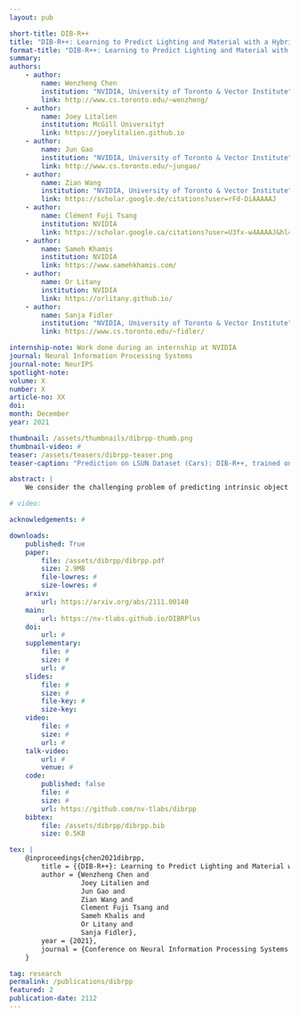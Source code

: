 ```yaml
---
layout: pub

short-title: DIB-R++
title: "DIB-R++: Learning to Predict Lighting and Material with a Hybrid Differentiable Renderer"
format-title: "DIB-R++: Learning to Predict Lighting and Material with a Hybrid Differentiable Renderer"
summary:
authors:
    - author:
        name: Wenzheng Chen
        institution: "NVIDIA, University of Toronto & Vector Institute"
        link: http://www.cs.toronto.edu/~wenzheng/
    - author:
        name: Joey Litalien
        institution: McGill University†
        link: https://joeylitalien.github.io
    - author:
        name: Jun Gao
        institution: "NVIDIA, University of Toronto & Vector Institute"
        link: http://www.cs.toronto.edu/~jungao/
    - author:
        name: Zian Wang
        institution: "NVIDIA, University of Toronto & Vector Institute"
        link: https://scholar.google.de/citations?user=rFd-DiAAAAAJ
    - author:
        name: Clément Fuji Tsang
        institution: NVIDIA
        link: https://scholar.google.ca/citations?user=U3fx-w4AAAAJ&hl=en
    - author:
        name: Sameh Khamis
        institution: NVIDIA
        link: https://www.samehkhamis.com/
    - author:
        name: Or Litany
        institution: NVIDIA
        link: https://orlitany.github.io/
    - author:
        name: Sanja Fidler
        institution: "NVIDIA, University of Toronto & Vector Institute"
        link: https://www.cs.toronto.edu/~fidler/

internship-note: Work done during an internship at NVIDIA
journal: Neural Information Processing Systems
journal-note: NeurIPS
spotlight-note:
volume: X
number: X
article-no: XX
doi:
month: December
year: 2021

thumbnail: /assets/thumbnails/dibrpp-thumb.png
thumbnail-video: #
teaser: /assets/teasers/dibrpp-teaser.png
teaser-caption: "Prediction on LSUN Dataset (Cars): DIB-R++, trained on StyleGAN dataset, can generalize well to real images. Moreover, it also predicts correct high specular lighting directions and usable, clean textures."

abstract: |
    We consider the challenging problem of predicting intrinsic object properties from a single image by exploiting differentiable renderers. Many previous learning-based approaches for inverse graphics adopt rasterization-based renderers and assume naive lighting and material models, which often fail to account for non-Lambertian, specular reflections commonly observed in the wild. In this work, we propose DIB-R++, a hybrid differentiable renderer which supports these photorealistic effects by combining rasterization and ray-tracing, taking the advantage of their respective strengths—speed and realism. Our renderer incorporates environmental lighting and spatially-varying material models to efficiently approximate light transport, either through direct estimation or via spherical basis functions. Compared to more advanced physics-based differentiable renderers leveraging path tracing, DIB-R++ is highly performant due to its compact and expressive shading model, which enables easy integration with learning frameworks for geometry, reflectance and lighting prediction from a single image without requiring any ground-truth. We experimentally demonstrate that our approach achieves superior material and lighting disentanglement on synthetic and real data compared to existing rasterization-based approaches and showcase several artistic applications including material editing and relighting.

# video:

acknowledgements: #

downloads:
    published: True
    paper:
        file: /assets/dibrpp/dibrpp.pdf
        size: 2.9MB
        file-lowres: #
        size-lowres: #
    arxiv:
        url: https://arxiv.org/abs/2111.00140
    main:
        url: https://nv-tlabs.github.io/DIBRPlus
    doi:
        url: #
    supplementary:
        file: #
        size: #
        url: #
    slides:
        file: #
        size: #
        file-key: #
        size-key:
    video:
        file: #
        size: #
        url: #
    talk-video:
        url: #
        venue: #
    code:
        published: false
        file: #
        size: #
        url: https://github.com/nv-tlabs/dibrpp
    bibtex:
        file: /assets/dibrpp/dibrpp.bib
        size: 0.5KB

tex: |
    @inproceedings{chen2021dibrpp,
        title = {{DIB-R++}: Learning to Predict Lighting and Material with a Hybrid Differentiable Renderer,
        author = {Wenzheng Chen and
                  Joey Litalien and
                  Jun Gao and
                  Zian Wang and
                  Clement Fuji Tsang and
                  Sameh Khalis and
                  Or Litany and
                  Sanja Fidler},
        year = {2021},
        journal = {Conference on Neural Information Processing Systems (NeurIPS)}
    }

tag: research
permalink: /publications/dibrpp
featured: 2
publication-date: 2112
---
```

